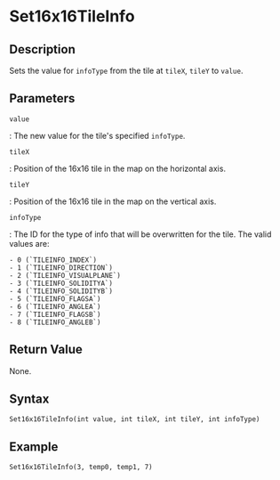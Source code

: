 # Set16x16TileInfo

## Description
Sets the value for `infoType` from the tile at `tileX`, `tileY` to `value`.

## Parameters
`value`

:   The new value for the tile's specified `infoType`.

`tileX`

:   Position of the 16x16 tile in the map on the horizontal axis.

`tileY`

:   Position of the 16x16 tile in the map on the vertical axis.

`infoType`

:   The ID for the type of info that will be overwritten for the tile. The valid values are:

    - 0 (`TILEINFO_INDEX`)
    - 1 (`TILEINFO_DIRECTION`)
    - 2 (`TILEINFO_VISUALPLANE`)
    - 3 (`TILEINFO_SOLIDITYA`)
    - 4 (`TILEINFO_SOLIDITYB`)
    - 5 (`TILEINFO_FLAGSA`)
    - 6 (`TILEINFO_ANGLEA`)
    - 7 (`TILEINFO_FLAGSB`)
    - 8 (`TILEINFO_ANGLEB`)

## Return Value
None.

## Syntax
```
Set16x16TileInfo(int value, int tileX, int tileY, int infoType)
```

## Example
```
Set16x16TileInfo(3, temp0, temp1, 7)
```